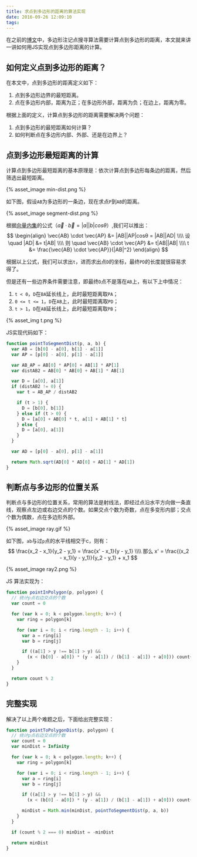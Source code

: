 ```yaml
---
title: 求点到多边形的距离的算法实现
date: 2016-09-26 12:09:10
tags:
---
```


在之前的[博文][1]中，多边形注记点搜寻算法需要计算点到多边形的距离，本文就来讲一讲如何用JS实现点到多边形距离的计算。

## 如何定义点到多边形的距离？

在本文中，点到多边形的距离定义如下：
1. 点到多边形边界的最短距离。
2. 点在多边形内部，距离为正；在多边形外部，距离为负；在边上，距离为零。

根据上面的定义，计算点到多边形的距离需要解决两个问题：
1. 点到多边形的最短距离如何计算？
2. 如何判断点在多边形内部、外部、还是在边界上？

## 点到多边形最短距离的计算

计算点到多边形最短距离的基本原理是：依次计算点到多边形每条边的距离，然后筛选出最短距离。

{% asset_image min-dist.png %}

如下图，假设`AB`为多边形的一条边，现在求点`P`到`AB`的距离。

{% asset_image segment-dist.png %}

根据[向量内集][2]的公式（$\vec{a} \cdot \vec{b} = |a||b|cosθ$）,我们可以推出：
$$
\begin{align}
\vec{AB} \cdot \vec{AP} &= |AB||AP|cosθ = |AB||AD| \\\\
设 \quad |AD| &= t|AB| \\\\
则 \quad \vec{AB} \cdot \vec{AP} &= t|AB||AB| \\\\
 t &= \frac{\vec{AB} \cdot \vec{AP}}{|AB|^2}
\end{align}
$$

根据以上公式，我们可以求出`t`，进而求出点`D`的坐标，最终`PD`的长度就很容易求得了。

但是还有一些边界条件需要注意，即最终`D`点不是落在`AB`上，有以下上中情况：
1. `t < 0`，`D`在`BA`延长线上，此时最短距离取`PA`；
2. `0 <= t <= 1`，`D`在`AB`上，此时最短距离取`PD`；
3. `t > 1`，`D`在`AB`延长线上，此时最短距离取`PB`；

{% asset_img t.png %}

JS实现代码如下：
```javascript
function pointToSegmentDist(p, a, b) {
  var AB = [b[0] - a[0], b[1] - a[1]]
  var AP = [p[0] - a[0], p[1] - a[1]]

  var AB_AP = AB[0] * AP[0] + AB[1] * AP[1]
  var distAB2 = AB[0] * AB[0] + AB[1] * AB[1]

  var D = [a[0], a[1]]
  if (distAB2 != 0) {
    var t = AB_AP / distAB2

    if (t > 1) {
      D = [b[0], b[1]]
    } else if (t > 0) {
      D = [a[0] + AB[0] * t, a[1] + AB[1] * t]
    } else {
      D = [a[0], a[1]]
    }
  }

  var AD = [p[0] - a[0], p[1] - a[1]]

  return Math.sqrt(AD[0] * AD[0] + AD[1] * AD[1])
}
```

## 判断点与多边形的位置关系

判断点与多边形的位置关系，常用的算法是射线法，即经过点沿水平方向做一条直线，观察点左边或右边交点的个数。如果交点个数为奇数，点在多变形内部；交点个数为偶数，点在多边形外部。

{% asset_image ray.gif %}

如下图，`ab`与过`p`点的水平线相交于c，则有：
$$
\frac{x_2 - x_1}{y_2 - y_1} = \frac{x' - x_1}{y - y_1} \\\\
那么 x' = \frac{(x_2 - x_1)(y - y_1)}{y_2 - y_1} + x_1
$$

{% asset_image ray2.png %}

JS 算法实现为：
```javascript
function pointInPolygon(p, polygon) {
  // 统计p点右边交点的个数
  var count = 0

  for (var k = 0; k < polygon.length; k++) {
    var ring = polygon[k]

    for (var i = 0; i < ring.length - 1; i++) {
      var a = ring[i]
      var b = ring[j]

      if ((a[1] > y !== b[1] > y) &&
        (x < (b[0] - a[0]) * (y - a[1]) / (b[1] - a[1]) + a[0])) count++;
    }
  }

  return count % 2
}
```

## 完整实现

解决了以上两个难题之后，下面给出完整实现：
```javascript
function pointToPolygonDist(p, polygon) {
  // 统计p点右边交点的个数
  var count = 0
  var minDist = Infinity

  for (var k = 0; k < polygon.length; k++) {
    var ring = polygon[k]

    for (var i = 0; i < ring.length - 1; i++) {
      var a = ring[i]
      var b = ring[j]

      if ((a[1] > y !== b[1] > y) &&
        (x < (b[0] - a[0]) * (y - a[1]) / (b[1] - a[1]) + a[0])) count++;

      minDist = Math.min(minDist, pointToSegmentDist(p, a, b))
    }
  }

  if (count % 2 === 0) minDist = -minDist

  return minDist
}
```



[1]: /2016/09/26/polylabel2.html
[2]: https://zh.wikipedia.org/wiki/%E6%95%B0%E9%87%8F%E7%A7%AF

